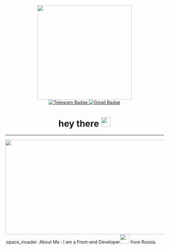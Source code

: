 <div id="header" align="center">
  <img src="https://media.giphy.com/media/ndM7oIOjaDQOhMKtF3/giphy.gif" width="300px"/>
  <div id="badges">
    <a href="https://t.me/Rat_46">
      <img src="https://img.shields.io/badge/Telegram-blue?style=for-the-badge&logo=telegram&logoColor=white" alt="Telegram Badge"/>
    </a>
    <a href="mailto:kirill.degtyarev76@gmail.com">
      <img src="https://img.shields.io/badge/Gmail-red?style=for-the-badge&logo=gmail&logoColor=white" alt="Gmail Badge"/>
    </a>
  </div>
  <img src="https://komarev.com/ghpvc/?username=Kirill-Degtyarev&style=flat-square&color=blue" alt=""/>
  <h1>
  hey there
    <img src="https://media.giphy.com/media/hvRJCLFzcasrR4ia7z/giphy.gif" width="30px"/>
  </h1>
</div>

---

<div align="center">
  <img src="https://media.giphy.com/media/RbDKaczqWovIugyJmW/giphy.gif" width="600" height="300"/>
</div>
:space_invader: About Me : I am a Front-end Developer<img src="https://media.giphy.com/media/WUlplcMpOCEmTGBtBW/giphy.gif" width="30"> from Russia.

